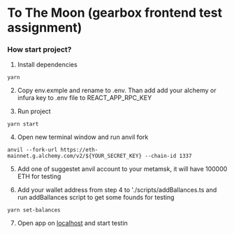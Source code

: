 # To The Moon (gearbox frontend test assignment)

### How start project?

1. Install dependencies

```
yarn
```

2. Copy env.exmple and rename to .env. Than add add your alchemy or infura key to .env file to REACT_APP_RPC_KEY

3. Run project

```
yarn start
```

4. Open new terminal window and run anvil fork

```
anvil --fork-url https://eth-mainnet.g.alchemy.com/v2/${YOUR_SECRET_KEY} --chain-id 1337
```

5. Add one of suggestet anvil account to your metamsk, it will have 100000 ETH for testing


6. Add your wallet address from step 4 to './scripts/addBallances.ts and run addBallances script to get some founds for testing

```
yarn set-balances
```

7. Open app on [localhost](http://localhost:3000) and start testin
